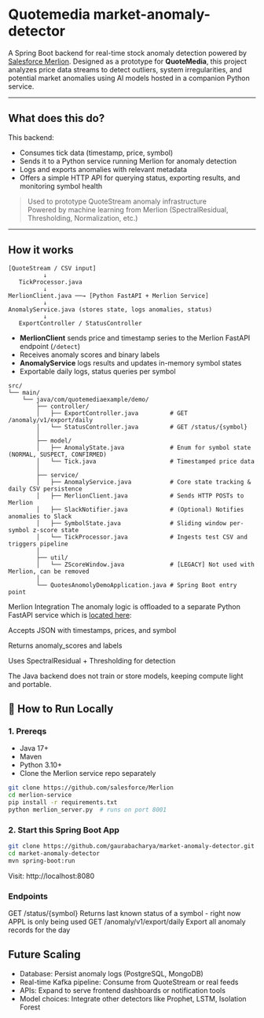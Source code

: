 # Quotemedia market-anomaly-detector

A Spring Boot backend for real-time stock anomaly detection powered by [Salesforce Merlion](https://github.com/salesforce/Merlion). Designed as a prototype for **QuoteMedia**, this project analyzes price data streams to detect outliers, system irregularities, and potential market anomalies using AI models hosted in a companion Python service.

---

## What does this do?

This backend:

- Consumes tick data (timestamp, price, symbol)
- Sends it to a Python service running Merlion for anomaly detection
- Logs and exports anomalies with relevant metadata
- Offers a simple HTTP API for querying status, exporting results, and monitoring symbol health

> Used to prototype QuoteStream anomaly infrastructure  
> Powered by machine learning from Merlion (SpectralResidual, Thresholding, Normalization, etc.)

---

## How it works
```text
[QuoteStream / CSV input]
          ↓
   TickProcessor.java
          ↓
MerlionClient.java ──→ [Python FastAPI + Merlion Service]
          ↓
AnomalyService.java (stores state, logs anomalies, status)
          ↓
   ExportController / StatusController
```

- **MerlionClient** sends price and timestamp series to the Merlion FastAPI endpoint (`/detect`)
- Receives anomaly scores and binary labels
- **AnomalyService** logs results and updates in-memory symbol states
- Exportable daily logs, status queries per symbol

```text
src/
└── main/
    └── java/com/quotemediaexample/demo/
        ├── controller/
        │   ├── ExportController.java         # GET /anomaly/v1/export/daily
        │   └── StatusController.java         # GET /status/{symbol}
        │
        ├── model/
        │   ├── AnomalyState.java             # Enum for symbol state (NORMAL, SUSPECT, CONFIRMED)
        │   └── Tick.java                     # Timestamped price data
        │
        ├── service/
        │   ├── AnomalyService.java           # Core state tracking & daily CSV persistence
        │   ├── MerlionClient.java            # Sends HTTP POSTs to Merlion
        │   ├── SlackNotifier.java            # (Optional) Notifies anomalies to Slack
        │   ├── SymbolState.java              # Sliding window per-symbol z-score state
        │   └── TickProcessor.java            # Ingests test CSV and triggers pipeline
        │
        ├── util/
        │   └── ZScoreWindow.java             # [LEGACY] Not used with Merlion, can be removed
        │
        └── QuotesAnomolyDemoApplication.java # Spring Boot entry point
```

Merlion Integration
The anomaly logic is offloaded to a separate Python FastAPI service which is [located here]():

Accepts JSON with timestamps, prices, and symbol

Returns anomaly_scores and labels

Uses SpectralResidual + Thresholding for detection

The Java backend does not train or store models, keeping compute light and portable.

## 🧪 How to Run Locally

### 1. Prereqs

- Java 17+
- Maven
- Python 3.10+
- Clone the Merlion service repo separately

```bash
git clone https://github.com/salesforce/Merlion
cd merlion-service
pip install -r requirements.txt
python merlion_server.py  # runs on port 8001
```
### 2. Start this Spring Boot App
```bash
git clone https://github.com/gaurabacharya/market-anomaly-detector.git
cd market-anomaly-detector
mvn spring-boot:run
```
Visit: http://localhost:8080

### Endpoints
GET	/status/{symbol}	Returns last known status of a symbol - right now APPL is only being used
GET	/anomaly/v1/export/daily	Export all anomaly records for the day

## Future Scaling
- Database: Persist anomaly logs (PostgreSQL, MongoDB)
- Real-time Kafka pipeline: Consume from QuoteStream or real feeds
- APIs: Expand to serve frontend dashboards or notification tools
- Model choices: Integrate other detectors like Prophet, LSTM, Isolation Forest
